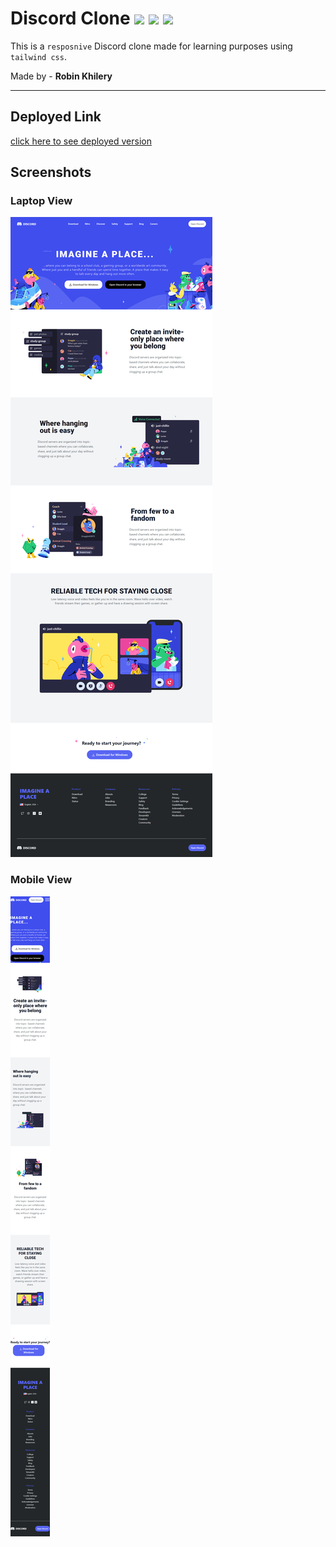 # Discord Clone ![](https://img.shields.io/badge/-HTML-yellowgreen) ![](https://img.shields.io/badge/-CSS-orange)  ![](https://img.shields.io/badge/-%20tailwind-yellow)
 
  
 This is a `resposnive` Discord clone made for learning purposes using `tailwind css`. 


Made by - **Robin Khilery** 


***
 
 

 ## Deployed Link
 [click here to see deployed version](https://discordclonelink.netlify.app/ "Click to Visit Link") 
   


## Screenshots

### Laptop View
![](./screenshots/laptop_view.png)

### Mobile View
![](./screenshots/mobile_view.png)




 